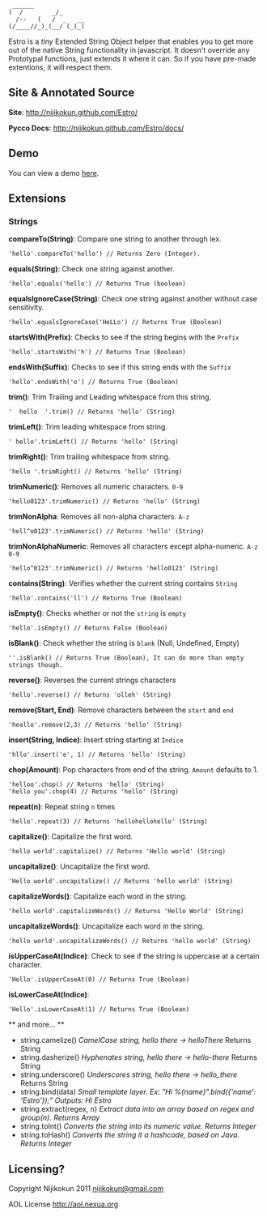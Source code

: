     ______              
    (  /        _/_      
      /--   (   /  _   __
    (/____//_)_(__/ (_(_)

Estro is a *tiny* Extended String Object helper that enables you to get more out of the native String functionality in javascript.
It doesn't override any Prototypal functions, just extends it where it can. So if you have pre-made extentions, it will respect them.

Site & Annotated Source
--------------

**Site**: <http://nijikokun.github.com/Estro/>

**Pycco Docs**: <http://nijikokun.github.com/Estro/docs/>

Demo
----

You can view a demo <a href="http://jsfiddle.net/kYsWv/1/">here</a>.
    
Extensions
----------

<h3>Strings</h3>

**compareTo(String)**: Compare one string to another through lex.

    'hello'.compareTo('hello') // Returns Zero (Integer).

**equals(String)**: Check one string against another.

    'hello'.equals('hello') // Returns True (boolean)

**equalsIgnoreCase(String)**: Check one string against another without case sensitivity.

    'hello'.equalsIgnoreCase('HeLLo') // Returns True (Boolean)
    
**startsWith(Prefix)**: Checks to see if the string begins with the `Prefix`

    'hello'.startsWith('h') // Returns True (Boolean)
    
**endsWith(Suffix)**: Checks to see if this string ends with the `Suffix`

    'hello'.endsWith('o') // Returns True (Boolean)
    
**trim()**: Trim Trailing and Leading whitespace from this string.

    '  hello  '.trim() // Returns 'hello' (String)

**trimLeft()**: Trim leading whitespace from string.

    ' hello'.trimLeft() // Returns 'hello' (String)

**trimRight()**: Trim trailing whitespace from string.

    'hello '.trimRight() // Returns 'hello' (String)
    
**trimNumeric()**: Removes all numeric characters. `0-9`

    'hello0123'.trimNumeric() // Returns 'hello' (String)
    
**trimNonAlpha**: Removes all non-alpha characters. `A-z`

    'hell^o0123'.trimNumeric() // Returns 'hello' (String)
    
**trimNonAlphaNumeric**: Removes all characters except alpha-numeric. `A-z 0-9`

    'hello^0123'.trimNumeric() // Returns 'hello0123' (String)
    
**contains(String)**: Verifies whether the current string contains `String`

    'hello'.contains('ll') // Returns True (Boolean)
    
**isEmpty()**: Checks whether or not the `string` is `empty`

    'hello'.isEmpty() // Returns False (Boolean)
    
**isBlank()**: Check whether the string is `blank` (Null, Undefined, Empty)

    ''.isBlank() // Returns True (Boolean), It can do more than empty strings though.

**reverse()**: Reverses the current strings characters

    'hello'.reverse() // Returns 'olleh' (String)

**remove(Start, End)**: Remove characters between the `start` and `end`

    'heallo'.remove(2,3) // Returns 'hello' (String)

**insert(String, Indice)**: Insert string starting at `Indice`

    'hllo'.insert('e', 1) // Returns 'hello' (String)

**chop(Amount)**: Pop characters from end of the string. `Amount` defaults to 1.

    'helloo'.chop() // Returns 'hello' (String)
    'hello you'.chop(4) // Returns 'hello' (String)

**repeat(n)**: Repeat string `n` times

    'hello'.repeat(3) // Returns 'hellohellohello' (String)

**capitalize()**: Capitalize the first word.

    'hello world'.capitalize() // Returns 'Hello world' (String)

**uncapitalize()**: Uncapitalize the first word.

    'Hello world'.uncapitalize() // Returns 'hello world' (String)

**capitalizeWords()**: Capitalize each word in the string.

    'hello world'.capitalizeWords() // Returns 'Hello World' (String)

**uncapitalizeWords()**: Uncapitalize each word in the string.

    'hello world'.uncapitalizeWords() // Returns 'hello world' (String)

**isUpperCaseAt(Indice)**: Check to see if the string is uppercase at a certain character.

    'Hello'.isUpperCaseAt(0) // Returns True (Boolean)

**isLowerCaseAt(Indice)**: 

    'Hello'.isLowerCaseAt(1) // Returns True (Boolean)

** and more... **
  * string.camelize() *CamelCase string, hello there -> helloThere* Returns String
  * string.dasherize() *Hyphenates string, hello there -> hello-there* Returns String
  * string.underscore() *Underscores string, hello there -> hello_there* Returns String
  * string.bind(data) *Small template layer. Ex: "Hi %{name}".bind({'name': 'Estro'});" Outputs: Hi Estro*
  * string.extract(regex, n) *Extract data into an array based on regex and group(n). Returns Array*
  * string.toInt() *Converts the string into its numeric value. Returns Integer*
  * string.toHash() *Converts the string it a hashcode, based on Java. Returns Integer*

Licensing?
----------

Copyright Nijikokun 2011 <nijikokun@gmail.com>

AOL License <http://aol.nexua.org>